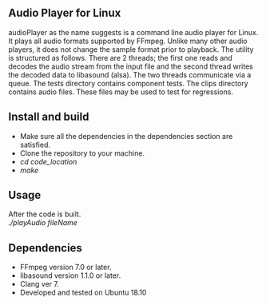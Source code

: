 Audio Player for Linux
-----------------------
audioPlayer as the name suggests is a command line audio player for Linux. It plays all audio formats supported by FFmpeg. Unlike many other audio players, it does not change the sample format prior to playback. The utility is structured as follows. There are 2 threads; the first one reads and decodes the audio stream from the  input file and the second thread writes the decoded data to libasound (alsa). The two threads communicate via a queue. The tests directory contains component tests. The clips directory contains audio files. These files may be used to test for regressions.

Install and build
-----------------
* Make sure all the dependencies in the dependencies section  are satisfied.  
* Clone the repository to your machine.  
* *cd  code_location*  
* *make*

Usage
-----
After the code is built.  
*./playAudio  fileName*

Dependencies
------------
* FFmpeg version 7.0 or later.  
* libasound version 1.1.0 or later.  
* Clang ver 7.  
* Developed and tested on Ubuntu 18.10  

